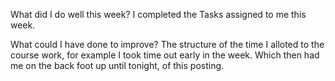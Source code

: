 What did I do well this week?
I completed the Tasks assigned to me this week.

What could I have done to improve?
The structure of the time I alloted to the course work, for example I took time out early in the week. Which then had me on the back foot up until tonight, of this posting.
